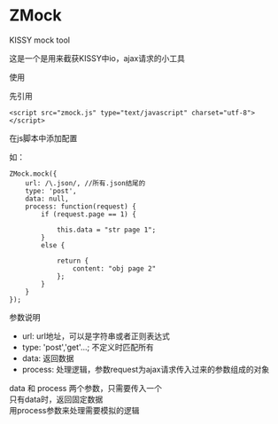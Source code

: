 ZMock
=====

KISSY mock tool

这是一个是用来截获KISSY中io，ajax请求的小工具  

使用  

先引用  

	<script src="zmock.js" type="text/javascript" charset="utf-8"></script>

在js脚本中添加配置

如：

	ZMock.mock({
		url: /\.json/, //所有.json结尾的
		type: 'post',
		data: null,
		process: function(request) {
			if (request.page == 1) {
			
				this.data = "str page 1";
			}
			else {
			
				return {
					content: "obj page 2"
				};
			}
		}
	});
	

参数说明 

+ url: url地址，可以是字符串或者正则表达式  
+ type: 'post','get'...; 不定义时匹配所有
+ data: 返回数据 
+ process: 处理逻辑，参数request为ajax请求传入过来的参数组成的对象

data 和 process 两个参数，只需要传入一个  
只有data时，返回固定数据  
用process参数来处理需要模拟的逻辑  
